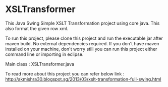 # XSLTransformer

This Java Swing Simple XSLT Transformation project using core java. This also format the given row xml.

To run this project, please clone this project and run the executable jar after maven build. No external dependencies required.
If you don't have maven installed on your machine, don't worry still you can run this project either command line or importing in eclipse.

Main class : XSLTransformer.java

To read more about this project you can refer below link : 
http://akmishra30.blogspot.sg/2013/03/xslt-transformation-full-swing.html
